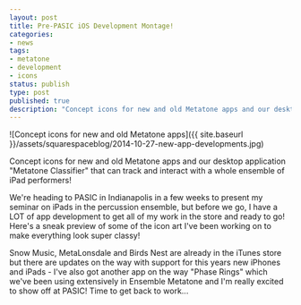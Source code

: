 ```yaml
---
layout: post
title: Pre-PASIC iOS Development Montage!
categories:
- news
tags:
- metatone
- development
- icons
status: publish
type: post
published: true
description: "Concept icons for new and old Metatone apps and our desktop application Metatone Classifier that can track and interact with a whole ensemble of iPad"
---
```


![Concept icons for new and old Metatone apps]({{ site.baseurl }}/assets/squarespaceblog/2014-10-27-new-app-developments.jpg) 

Concept icons for new and old Metatone apps and our desktop application "Metatone Classifier" that can track and interact with a whole ensemble of iPad performers! 

We're heading to PASIC in Indianapolis in a few weeks to present my seminar on iPads in the percussion ensemble, but before we go, I have a LOT of app development to get all of my work in the store and ready to go! Here's a sneak preview of some of the icon art I've been working on to make everything look super classy!

Snow Music, MetaLonsdale and Birds Nest are already in the iTunes store but there are updates on the way with support for this years new iPhones and iPads - I've also got another app on the way "Phase Rings" which we've been using extensively in Ensemble Metatone and I'm really excited to show off at PASIC! Time to get back to work...
